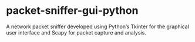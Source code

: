 # packet-sniffer-gui-python
A network packet sniffer developed using Python’s Tkinter for the graphical user interface and Scapy for packet capture and analysis. 
